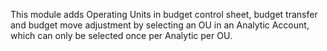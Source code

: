 This module adds Operating Units in budget control sheet, budget
transfer and budget move adjustment by selecting an OU in an Analytic
Account, which can only be selected once per Analytic per OU.
